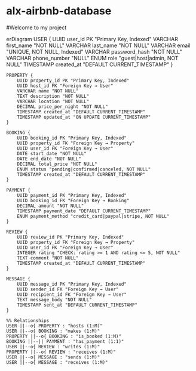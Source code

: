 # alx-airbnb-database

#Welcome to my project

erDiagram
    USER {
        UUID user_id PK "Primary Key, Indexed"
        VARCHAR first_name "NOT NULL"
        VARCHAR last_name "NOT NULL"
        VARCHAR email "UNIQUE, NOT NULL, Indexed"
        VARCHAR password_hash "NOT NULL"
        VARCHAR phone_number "NULL"
        ENUM role "guest|host|admin, NOT NULL"
        TIMESTAMP created_at "DEFAULT CURRENT_TIMESTAMP"
    }

    PROPERTY {
        UUID property_id PK "Primary Key, Indexed"
        UUID host_id FK "Foreign Key → User"
        VARCHAR name "NOT NULL"
        TEXT description "NOT NULL"
        VARCHAR location "NOT NULL"
        DECIMAL price_per_night "NOT NULL"
        TIMESTAMP created_at "DEFAULT CURRENT_TIMESTAMP"
        TIMESTAMP updated_at "ON UPDATE CURRENT_TIMESTAMP"
    }

    BOOKING {
        UUID booking_id PK "Primary Key, Indexed"
        UUID property_id FK "Foreign Key → Property"
        UUID user_id FK "Foreign Key → User"
        DATE start_date "NOT NULL"
        DATE end_date "NOT NULL"
        DECIMAL total_price "NOT NULL"
        ENUM status "pending|confirmed|canceled, NOT NULL"
        TIMESTAMP created_at "DEFAULT CURRENT_TIMESTAMP"
    }

    PAYMENT {
        UUID payment_id PK "Primary Key, Indexed"
        UUID booking_id FK "Foreign Key → Booking"
        DECIMAL amount "NOT NULL"
        TIMESTAMP payment_date "DEFAULT CURRENT_TIMESTAMP"
        ENUM payment_method "credit_card|paypal|stripe, NOT NULL"
    }

    REVIEW {
        UUID review_id PK "Primary Key, Indexed"
        UUID property_id FK "Foreign Key → Property"
        UUID user_id FK "Foreign Key → User"
        INTEGER rating "CHECK: rating >= 1 AND rating <= 5, NOT NULL"
        TEXT comment "NOT NULL"
        TIMESTAMP created_at "DEFAULT CURRENT_TIMESTAMP"
    }

    MESSAGE {
        UUID message_id PK "Primary Key, Indexed"
        UUID sender_id FK "Foreign Key → User"
        UUID recipient_id FK "Foreign Key → User"
        TEXT message_body "NOT NULL"
        TIMESTAMP sent_at "DEFAULT CURRENT_TIMESTAMP"
    }

    %% Relationships
    USER ||--o{ PROPERTY : "hosts (1:M)"
    USER ||--o{ BOOKING : "makes (1:M)"
    PROPERTY ||--o{ BOOKING : "is_booked (1:M)"
    BOOKING ||--|| PAYMENT : "has_payment (1:1)"
    USER ||--o{ REVIEW : "writes (1:M)"
    PROPERTY ||--o{ REVIEW : "receives (1:M)"
    USER ||--o{ MESSAGE : "sends (1:M)"
    USER ||--o{ MESSAGE : "receives (1:M)"
